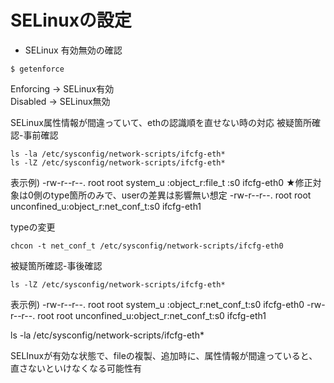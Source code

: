 # SELinuxの設定


- SELinux 有効無効の確認
```
$ getenforce
```
Enforcing → SELinux有効  
Disabled → SELinux無効


SELinux属性情報が間違っていて、ethの認識順を直せない時の対応
被疑箇所確認-事前確認
```
ls -la /etc/sysconfig/network-scripts/ifcfg-eth*
ls -lZ /etc/sysconfig/network-scripts/ifcfg-eth*
```
表示例)
-rw-r--r--. root root system_u    :object_r:file_t    :s0 ifcfg-eth0  ★修正対象は0側のtype箇所のみで、userの差異は影響無い想定
-rw-r--r--. root root unconfined_u:object_r:net_conf_t:s0 ifcfg-eth1

typeの変更
```
chcon -t net_conf_t /etc/sysconfig/network-scripts/ifcfg-eth0
```

被疑箇所確認-事後確認
```
ls -lZ /etc/sysconfig/network-scripts/ifcfg-eth*
```
表示例)
-rw-r--r--. root root system_u    :object_r:net_conf_t:s0 ifcfg-eth0
-rw-r--r--. root root unconfined_u:object_r:net_conf_t:s0 ifcfg-eth1

ls -la /etc/sysconfig/network-scripts/ifcfg-eth*

SELInuxが有効な状態で、fileの複製、追加時に、属性情報が間違っていると、
直さないといけなくなる可能性有
